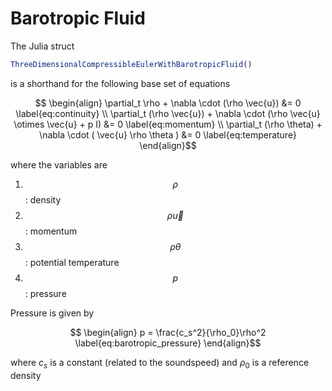 # Barotropic Fluid
The Julia struct 
```julia
ThreeDimensionalCompressibleEulerWithBarotropicFluid()
```

is a shorthand for the following base set of equations

```math
    \begin{align}
    \partial_t \rho + \nabla \cdot (\rho \vec{u})  &= 0 
    \label{eq:continuity}
    \\
    \partial_t (\rho \vec{u}) + \nabla \cdot (\rho \vec{u} \otimes \vec{u} + p I)  &= 0 
    \label{eq:momentum}
    \\
    \partial_t (\rho \theta) + \nabla \cdot ( \vec{u}  \rho \theta )  &= 0 
    \label{eq:temperature}
    \end{align}
``` 

where the variables are
1. $$\rho $$  :  density
1. $$\rho \vec{u} $$ : momentum
1. $$\rho \theta $$ : potential temperature
1. $$p $$  : pressure

Pressure is given by
```math
    \begin{align}
    p =  \frac{c_s^2}{\rho_0}\rho^2
    \label{eq:barotropic_pressure}
    \end{align}
```
where $c_s$ is a constant (related to the soundspeed) and $\rho_0$ is a reference density
